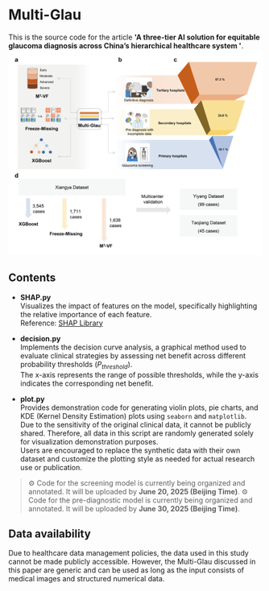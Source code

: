 # Multi-Glau
This is the source code for the article **'A three-tier AI solution for equitable glaucoma diagnosis across China’s hierarchical healthcare system '**.<br>
![](IMAGE/Figure1.png)  

## Contents

- **SHAP.py**  
  Visualizes the impact of features on the model, specifically highlighting the relative importance of each feature.  
  Reference: [SHAP Library](https://shap.readthedocs.io/en/latest/index.html#)

- **decision.py**  
  Implements the decision curve analysis, a graphical method used to evaluate clinical strategies by assessing net benefit across different probability thresholds (*P<sub>threshold</sub>*).  
  The x-axis represents the range of possible thresholds, while the y-axis indicates the corresponding net benefit.
- **plot.py**  
  Provides demonstration code for generating violin plots, pie charts, and KDE (Kernel Density Estimation) plots using `seaborn` and `matplotlib`.  
  Due to the sensitivity of the original clinical data, it cannot be publicly shared. Therefore, all data in this script are randomly generated solely for visualization demonstration purposes.  
  Users are encouraged to replace the synthetic data with their own dataset and customize the plotting style as needed for actual research use or publication.

> ⚙️ Code for the screening model is currently being organized and annotated. It will be uploaded by **June 20, 2025 (Beijing Time)**.
> ⚙️ Code for the pre-diagnostic model is currently being organized and annotated. It will be uploaded by **June 30, 2025 (Beijing Time)**.

## Data availability
Due to healthcare data management policies, the data used in this study cannot be made publicly accessible. However, the Multi-Glau discussed in this paper are generic and can be used as long as the input consists of medical images and structured numerical data.



